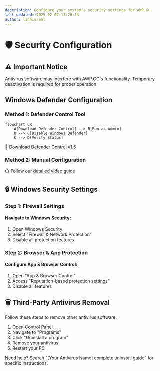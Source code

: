 ```yaml
---
description: Configure your system's security settings for AWP.GG
last_updated: 2025-02-07 13:26:18
author: linhisreal
---
```


# 🛡️ Security Configuration

## ⚠️ Important Notice

<div class="custom-block danger">
  <p>Antivirus software may interfere with AWP.GG's functionality. Temporary deactivation is required for proper operation.</p>
</div>

## Windows Defender Configuration

### Method 1: Defender Control Tool

```mermaid
flowchart LR
    A[Download Defender Control] --> B[Run as Admin]
    B --> C[Disable Windows Defender]
    C --> D[Verify Status]
```

🔗 [Download Defender Control v1.5](https://github.com/qtkite/defender-control/releases/tag/v1.5)

### Method 2: Manual Configuration

📺 Follow our [detailed video guide](https://www.youtube.com/watch?v=UKu6qtc534A)

## 🔒 Windows Security Settings

### Step 1: Firewall Settings

<div class="custom-block step">
  <h4>Navigate to Windows Security:</h4>
  <ol>
    <li>Open Windows Security</li>
    <li>Select "Firewall & Network Protection"</li>
    <li>Disable all protection features</li>
  </ol>
</div>

### Step 2: Browser & App Protection

<div class="custom-block step">
  <h4>Configure App & Browser Control:</h4>
  <ol>
    <li>Open "App & Browser Control"</li>
    <li>Access "Reputation-based protection settings"</li>
    <li>Disable all features</li>
  </ol>
</div>

## 🗑️ Third-Party Antivirus Removal

Follow these steps to remove other antivirus software:

1. Open Control Panel
2. Navigate to "Programs"
3. Click "Uninstall a program"
4. Remove your antivirus
5. Restart your PC

<div class="custom-block tip">
  <p>Need help? Search "[Your Antivirus Name] complete uninstall guide" for specific instructions.</p>
</div>